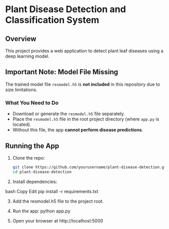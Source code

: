 # Plant Disease Detection and Classification System

## Overview
This project provides a web application to detect plant leaf diseases using a deep learning model.

## Important Note: Model File Missing
The trained model file `resmodel.h5` is **not included** in this repository due to size limitations.

### What You Need to Do
- Download or generate the `resmodel.h5` file separately.
- Place the `resmodel.h5` file in the root project directory (where `app.py` is located).
- Without this file, the app **cannot perform disease predictions**.



## Running the App

1. Clone the repo:

   ```bash
   git clone https://github.com/yourusername/plant-disease-detection.git
   cd plant-disease-detection
2. Install dependencies:

bash
Copy
Edit
pip install -r requirements.txt

3. Add the resmodel.h5 file to the project root.

4. Run the app:
python app.py

5. Open your browser at http://localhost:5000

